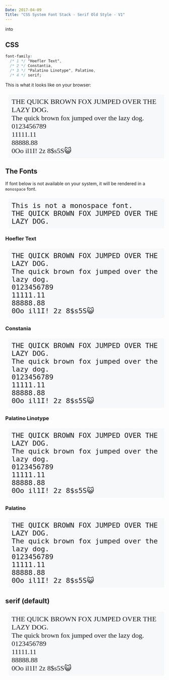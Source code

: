 ```yaml
---
Date: 2017-04-09
Title: "CSS System Font Stack - Serif Old Style - V1"
---
```


into

## CSS

```css
font-family:
  /* 1 */ "Hoefler Text",
  /* 2 */ Constantia,
  /* 3 */ "Palatino Linotype", Palatino,
  /* 4 */ serif;
```
This is what it looks like on your browser:

<style>
.sample {
  background-color: #f6f8fa;
  font-size: 22px;
  margin-left:10px;
  padding: 10px;
</style>

<p class="sample" style="font-family: hoefler text, constantia, palatino
linotype, palatino, serif;">
THE QUICK BROWN FOX JUMPED OVER THE LAZY DOG.<br>
The quick brown fox jumped over the lazy dog.<br>
0123456789<br>
11111.11<br>
88888.88<br>
0Oo il1I! 2z 8$s5S😺
</p>

## The Fonts

If font below is not available on your system, it will be rendered in a
`monospace` font.

<p class="sample" style="font-family: monospace;">
This is not a monospace font.<br>
THE QUICK BROWN FOX JUMPED OVER THE LAZY DOG.
</p>

### Hoefler Text

<p class="sample" style="font-family: hoefler text, monospace;">
THE QUICK BROWN FOX JUMPED OVER THE LAZY DOG.<br>
The quick brown fox jumped over the lazy dog.<br>
0123456789<br>
11111.11<br>
88888.88<br>
0Oo il1I! 2z 8$s5S😺
</p>

### Constania

<p class="sample" style="font-family: constania, monospace;">
THE QUICK BROWN FOX JUMPED OVER THE LAZY DOG.<br>
The quick brown fox jumped over the lazy dog.<br>
0123456789<br>
11111.11<br>
88888.88<br>
0Oo il1I! 2z 8$s5S😺
</p>

### Palatino Linotype

<p class="sample" style="font-family: palatino linotype, monospace;">
THE QUICK BROWN FOX JUMPED OVER THE LAZY DOG.<br>
The quick brown fox jumped over the lazy dog.<br>
0123456789<br>
11111.11<br>
88888.88<br>
0Oo il1I! 2z 8$s5S😺
</p>

### Palatino

<p class="sample" style="font-family: palatino, monospace;">
THE QUICK BROWN FOX JUMPED OVER THE LAZY DOG.<br>
The quick brown fox jumped over the lazy dog.<br>
0123456789<br>
11111.11<br>
88888.88<br>
0Oo il1I! 2z 8$s5S😺
</p>

## serif (default)

<p class="sample" style="font-family: serif;">
THE QUICK BROWN FOX JUMPED OVER THE LAZY DOG.<br>
The quick brown fox jumped over the lazy dog.<br>
0123456789<br>
11111.11<br>
88888.88<br>
0Oo il1I! 2z 8$s5S😺
</p>
